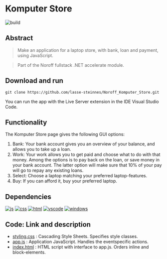 # Komputer Store
![build](https://img.shields.io/badge/build-passing-green)

## Abstract
> Make an application for a laptop store, with bank, loan and payment, using JavaScript.

> Part of the Noroff fullstack .NET accelerate module.

## Download and run 
```bash==
git clone https://github.com/lasse-steinnes/Noroff_Komputer_Store.git
```

You can run the app with the Live Server extension in the IDE Visual Studio Code.

## Functionality
The Komputer Store page gives the following GUI options:
1. Bank: Your bank account gives you an overview of your balance, and allows you to take up a loan.
2. Work: Your work allows you to get paid and choose what to do with that money. Among the options is to pay back on the loan, or save money in your bank account. The latter option will make sure that 10% of your pay will go to repay any existing loans. 
3. Select: Choose a laptop matching your preferred laptop-features.
4. Buy: If you can afford it, buy your preferred laptop.

## Dependencies
[![js](https://img.shields.io/badge/-JavaScript-F7DF1E?logo=javascript&logoColor=000)](https://www.javascript.com/ht)
[![css](https://img.shields.io/badge/-CSS-1572B6?logo=css3&logoColor=000)](https://en.wikipedia.org/wiki/CSS)
[![html](https://img.shields.io/badge/-HTML-E34F26?logo=html5&logoColor=000)](https://developer.mozilla.org/en-US/docs/Web/HTML)
[![vscode](https://img.shields.io/badge/-Visual%20Studio%20Code-007ACC?logo=visualstudiocode&logoColor=000)](https://code.visualstudio.com/)
[![windows](https://img.shields.io/badge/-Windows-0078D6?logo=windows&logoColor=000)](https://www.microsoft.com/sv-se/windows)

## Code: Link and description
- [styling.css](https://github.com/lasse-steinnes/Noroff_Komputer_Store/blob/main/styling.css) : Cascading Style Sheets. Specifies style classes. 
- [app.js](https://github.com/lasse-steinnes/Noroff_Komputer_Store/blob/main/styling.css) : Application JavaScript. Handles the eventspecific actions.  
- [index.html](https://github.com/lasse-steinnes/Noroff_Komputer_Store/blob/main/index.html) : HTML script with interface to app.js. Orders inline and block-elements.

